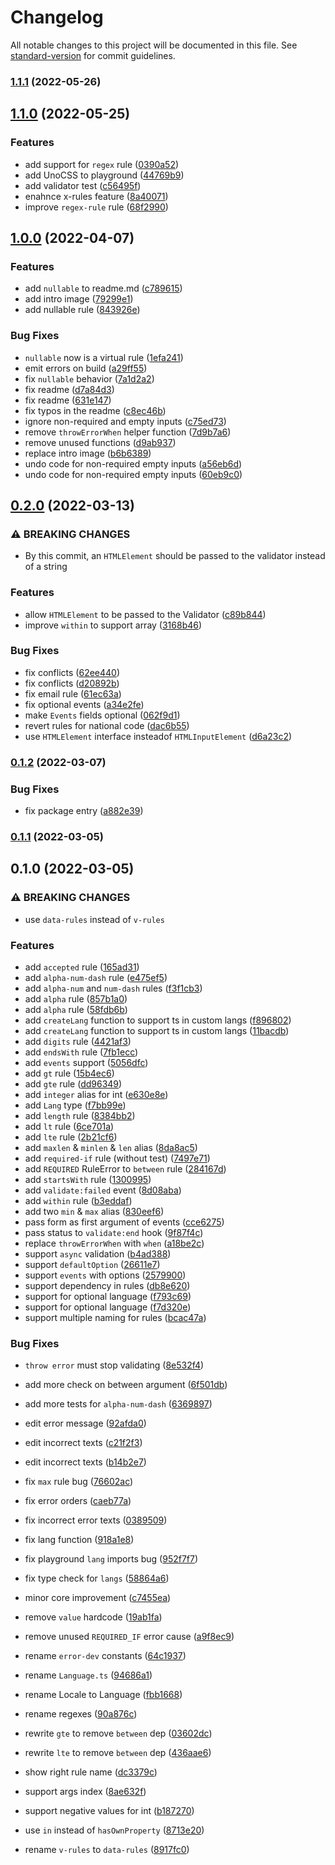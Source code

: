 # Changelog

All notable changes to this project will be documented in this file. See [standard-version](https://github.com/conventional-changelog/standard-version) for commit guidelines.

### [1.1.1](https://github.com/upjs/facile-validator/compare/v1.1.0...v1.1.1) (2022-05-26)

## [1.1.0](https://github.com/upjs/facile-validator/compare/v1.0.0...v1.1.0) (2022-05-25)

### Features

- add support for `regex` rule ([0390a52](https://github.com/upjs/facile-validator/commit/0390a52ca7bfa79dfc3993d148abec79abe0b71a))
- add UnoCSS to playground ([44769b9](https://github.com/upjs/facile-validator/commit/44769b997b12348fb73bab9a8bff301fc4c1afaf))
- add validator test ([c56495f](https://github.com/upjs/facile-validator/commit/c56495f9fb17964b4efb1f3f813c96d5244adc5b))
- enahnce x-rules feature ([8a40071](https://github.com/upjs/facile-validator/commit/8a400713121c9a9cb04cb41deb7fe4d373a82d53))
- improve `regex-rule` rule ([68f2990](https://github.com/upjs/facile-validator/commit/68f2990466174913ceabadb1ff3e63c17529293b))

## [1.0.0](https://github.com/upjs/facile-validator/compare/v0.2.0...v1.0.0) (2022-04-07)

### Features

- add `nullable` to readme.md ([c789615](https://github.com/upjs/facile-validator/commit/c789615c00038e2630145265ee7199534fa08676))
- add intro image ([79299e1](https://github.com/upjs/facile-validator/commit/79299e1ababd2cf798e181cb47dad5df328778cf))
- add nullable rule ([843926e](https://github.com/upjs/facile-validator/commit/843926e1f60e7f7ea87e079eed107c330223ba4a))

### Bug Fixes

- `nullable` now is a virtual rule ([1efa241](https://github.com/upjs/facile-validator/commit/1efa24137dd7b187c09d558deea8cad2333657ab))
- emit errors on build ([a29ff55](https://github.com/upjs/facile-validator/commit/a29ff5596aee192711a259beb5ba1ecaca375f8e))
- fix `nullable` behavior ([7a1d2a2](https://github.com/upjs/facile-validator/commit/7a1d2a2285ffe4772649f9b9220c3a0a5653b8fe))
- fix readme ([d7a84d3](https://github.com/upjs/facile-validator/commit/d7a84d3e6ad0a6da224209224387fa820443d89e))
- fix readme ([631e147](https://github.com/upjs/facile-validator/commit/631e1470e7ef788d493b6dcd8ec5a160c4041e54))
- fix typos in the readme ([c8ec46b](https://github.com/upjs/facile-validator/commit/c8ec46b6c6c3f44d1994106dd6ee1c6563b18e4e))
- ignore non-required and empty inputs ([c75ed73](https://github.com/upjs/facile-validator/commit/c75ed736eeb6231e89afd2018e1e78de52ed1ff3))
- remove `throwErrorWhen` helper function ([7d9b7a6](https://github.com/upjs/facile-validator/commit/7d9b7a6dca013dbc5e420219424f891bad07410c))
- remove unused functions ([d9ab937](https://github.com/upjs/facile-validator/commit/d9ab9373deb3e27f600ee1562efc1924d2c1f51b))
- replace intro image ([b6b6389](https://github.com/upjs/facile-validator/commit/b6b6389999791d63e77cb26a948ac1db70542d2f))
- undo code for non-required empty inputs ([a56eb6d](https://github.com/upjs/facile-validator/commit/a56eb6dfcd8991d045d589832d3698116cb064dc))
- undo code for non-required empty inputs ([60eb9c0](https://github.com/upjs/facile-validator/commit/60eb9c090540d9f1f4a11b128379b6ca568e16d0))

## [0.2.0](https://github.com/upjs/facile-validator/compare/v0.1.2...v0.2.0) (2022-03-13)

### ⚠ BREAKING CHANGES

- By this commit, an `HTMLElement` should be passed to the validator instead of a string

### Features

- allow `HTMLElement` to be passed to the Validator ([c89b844](https://github.com/upjs/facile-validator/commit/c89b8443c94fc3158c8c19e9184f1234f09c5f7f))
- improve `within` to support array ([3168b46](https://github.com/upjs/facile-validator/commit/3168b462bdce3315267b5c5730ed847486175d30))

### Bug Fixes

- fix conflicts ([62ee440](https://github.com/upjs/facile-validator/commit/62ee44098255dcf1fd46b6d7779899643ca53246))
- fix conflicts ([d20892b](https://github.com/upjs/facile-validator/commit/d20892b9d3be906fac42573167694c3c362519a0))
- fix email rule ([61ec63a](https://github.com/upjs/facile-validator/commit/61ec63a4aa6fafe5b24e1bd1c2fc1e68fdde813d))
- fix optional events ([a34e2fe](https://github.com/upjs/facile-validator/commit/a34e2feb8f664e36026953721149716841c895f2))
- make `Events` fields optional ([062f9d1](https://github.com/upjs/facile-validator/commit/062f9d1ac3c3a87d5d02266a93e16329b606aa83))
- revert rules for national code ([dac6b55](https://github.com/upjs/facile-validator/commit/dac6b5564693a27ca5a957cc61e33be776ebc30e))
- use `HTMLElement` interface insteadof `HTMLInputElement` ([d6a23c2](https://github.com/upjs/facile-validator/commit/d6a23c27d5c81df41483f48c69e40d4b2e124929))

### [0.1.2](https://github.com/upjs/facile-validator/compare/v0.1.1...v0.1.2) (2022-03-07)

### Bug Fixes

- fix package entry ([a882e39](https://github.com/upjs/facile-validator/commit/a882e3943d922c8aef2a9531f990d441667674ce))

### [0.1.1](https://github.com/upjs/facile-validator/compare/v0.1.0...v0.1.1) (2022-03-05)

## 0.1.0 (2022-03-05)

### ⚠ BREAKING CHANGES

- use `data-rules` instead of `v-rules`

### Features

- add `accepted` rule ([165ad31](https://github.com/upjs/facile-validator/commit/165ad311400c4c267c0394929a51e9499818ea9a))
- add `alpha-num-dash` rule ([e475ef5](https://github.com/upjs/facile-validator/commit/e475ef5fdcc3dd591b72eef09eaba598620dcfa7))
- add `alpha-num` and `num-dash` rules ([f3f1cb3](https://github.com/upjs/facile-validator/commit/f3f1cb3b58e867aff4eb33a4e6a27cda3b5be5eb))
- add `alpha` rule ([857b1a0](https://github.com/upjs/facile-validator/commit/857b1a00d4af8660a8430c33f55211650fcf637e))
- add `alpha` rule ([58fdb6b](https://github.com/upjs/facile-validator/commit/58fdb6b6746b429b86e8d6b3407e1cf3b9db60ac))
- add `createLang` function to support ts in custom langs ([f896802](https://github.com/upjs/facile-validator/commit/f89680274a4159d8552f5b2bb390af601128d421))
- add `createLang` function to support ts in custom langs ([11bacdb](https://github.com/upjs/facile-validator/commit/11bacdb78e688ff87950ce04c67353020e61125b))
- add `digits` rule ([4421af3](https://github.com/upjs/facile-validator/commit/4421af3a843b999c8cfa17dba0600dc0af88ebb6))
- add `endsWith` rule ([7fb1ecc](https://github.com/upjs/facile-validator/commit/7fb1ecc540f462d84da1d16449f0f5e9f0de1f2a))
- add `events` support ([5056dfc](https://github.com/upjs/facile-validator/commit/5056dfc0f90d599c792c9762dc35e78ee330ee66))
- add `gt` rule ([15b4ec6](https://github.com/upjs/facile-validator/commit/15b4ec6c49ae49d5e3a6cd8036e90f4b87c398ed))
- add `gte` rule ([dd96349](https://github.com/upjs/facile-validator/commit/dd9634923cdac34257d8d587aefdc492666b1135))
- add `integer` alias for int ([e630e8e](https://github.com/upjs/facile-validator/commit/e630e8e4baaf4caac43a6f59fdbf98971c0b94b6))
- add `Lang` type ([f7bb99e](https://github.com/upjs/facile-validator/commit/f7bb99e642c4b1cc04002c176a83c4eb97eba2be))
- add `length` rule ([8384bb2](https://github.com/upjs/facile-validator/commit/8384bb226b665b8a34fddf54eb9aa0e2021d3aee))
- add `lt` rule ([6ce701a](https://github.com/upjs/facile-validator/commit/6ce701acb30bf312defbc6159eac64e5811d5448))
- add `lte` rule ([2b21cf6](https://github.com/upjs/facile-validator/commit/2b21cf60f63591294c018d575f186bc36d4d1ff9))
- add `maxlen` & `minlen` & `len` alias ([8da8ac5](https://github.com/upjs/facile-validator/commit/8da8ac535ddb67a0a9c663c53274502608ad97fe))
- add `required-if` rule (without test) ([7497e71](https://github.com/upjs/facile-validator/commit/7497e71f75e6118de1a61b272c2c731f4b03d4e3))
- add `REQUIRED` RuleError to `between` rule ([284167d](https://github.com/upjs/facile-validator/commit/284167d0c32e86b0821febc9cc91e08d38e5762c))
- add `startsWith` rule ([1300995](https://github.com/upjs/facile-validator/commit/1300995365c8f7d2cc12f276718aac66086c09a4))
- add `validate:failed` event ([8d08aba](https://github.com/upjs/facile-validator/commit/8d08abaf21ee1d1ae1f55c9582f48055bf8aca27))
- add `within` rule ([b3eddaf](https://github.com/upjs/facile-validator/commit/b3eddaf984f314f04075768d7917ef189281ac49))
- add two `min` & `max` alias ([830eef6](https://github.com/upjs/facile-validator/commit/830eef619331d94be2043e816853241b69512c06))
- pass form as first argument of events ([cce6275](https://github.com/upjs/facile-validator/commit/cce6275b7ccb443f98c23cf9ac31d7659b23d4af))
- pass status to `validate:end` hook ([9f87f4c](https://github.com/upjs/facile-validator/commit/9f87f4ce916077386d07e35d55e680960f8d18dd))
- replace `throwErrorWhen` with `when` ([a18be2c](https://github.com/upjs/facile-validator/commit/a18be2c7323340f4d07c49b4c2c32eea58d095ad))
- support `async` validation ([b4ad388](https://github.com/upjs/facile-validator/commit/b4ad388a1aeb101418a40bb82b9f8d9235d06966))
- support `defaultOption` ([26611e7](https://github.com/upjs/facile-validator/commit/26611e74106adc8d718aca7013fd56e5a0c14340))
- support `events` with options ([2579900](https://github.com/upjs/facile-validator/commit/2579900676213a48c940a5e969d6b4489223aa25))
- support dependency in rules ([db8e620](https://github.com/upjs/facile-validator/commit/db8e62045cd9a16fa020709613f6a36e46198584))
- support for optional language ([f793c69](https://github.com/upjs/facile-validator/commit/f793c696b2ad39fc818fcc60196d9d89017fdc12))
- support for optional language ([f7d320e](https://github.com/upjs/facile-validator/commit/f7d320e3c533a6b909285074e1cea5b832109f5b))
- support multiple naming for rules ([bcac47a](https://github.com/upjs/facile-validator/commit/bcac47a540040a9f6393fe0b58b4f37976362187))

### Bug Fixes

- `throw error` must stop validating ([8e532f4](https://github.com/upjs/facile-validator/commit/8e532f4f015ecc85f567d84fe05b789f39f934eb))
- add more check on between argument ([6f501db](https://github.com/upjs/facile-validator/commit/6f501dbf3fef6ac0679318efb4122f96022dcbc9))
- add more tests for `alpha-num-dash` ([6369897](https://github.com/upjs/facile-validator/commit/6369897c61e8052499d5c760e0f61e1bcd9f4b89))
- edit error message ([92afda0](https://github.com/upjs/facile-validator/commit/92afda08e41ca72fcde913ed6f7b83eab6209e4b))
- edit incorrect texts ([c21f2f3](https://github.com/upjs/facile-validator/commit/c21f2f30a738afab6afc1e5d9a50f8aba868d47a))
- edit incorrect texts ([b14b2e7](https://github.com/upjs/facile-validator/commit/b14b2e7ee7d1874c37d68fd117d3fb7192b3dbd2))
- fix `max` rule bug ([76602ac](https://github.com/upjs/facile-validator/commit/76602ac523bff33bd8f3f2a51039414786fc5338))
- fix error orders ([caeb77a](https://github.com/upjs/facile-validator/commit/caeb77ac73634dc051afcc9cf05a0ba2d4667bca))
- fix incorrect error texts ([0389509](https://github.com/upjs/facile-validator/commit/03895090fd77d262851e66c1aca65a080ed2f4ee))
- fix lang function ([918a1e8](https://github.com/upjs/facile-validator/commit/918a1e8281094901a4322276493745eb7f6b55c7))
- fix playground `lang` imports bug ([952f7f7](https://github.com/upjs/facile-validator/commit/952f7f74923d8c3288dad476679758063bd83b13))
- fix type check for `langs` ([58864a6](https://github.com/upjs/facile-validator/commit/58864a684537d2a71ba3bde0c58956d23dab4983))
- minor core improvement ([c7455ea](https://github.com/upjs/facile-validator/commit/c7455ea160ef408f1e3368b641faf16ac3a4453c))
- remove `value` hardcode ([19ab1fa](https://github.com/upjs/facile-validator/commit/19ab1faeee0e3058c8a851c35b93ce7445bd147a))
- remove unused `REQUIRED_IF` error cause ([a9f8ec9](https://github.com/upjs/facile-validator/commit/a9f8ec942a1ff997c56c47fd9ff052663e625c58))
- rename `error-dev` constants ([64c1937](https://github.com/upjs/facile-validator/commit/64c193736c39840b5284c54f3674a25027e78f14))
- rename `Language.ts` ([94686a1](https://github.com/upjs/facile-validator/commit/94686a1cb3d6f136a4719a9db91dfcafd6ca2a90))
- rename Locale to Language ([fbb1668](https://github.com/upjs/facile-validator/commit/fbb16687500146f7298f6a0eb92fa1c1f836fab8))
- rename regexes ([90a876c](https://github.com/upjs/facile-validator/commit/90a876cb5280cf8bfd6cd02726762d4d2754b23a))
- rewrite `gte` to remove `between` dep ([03602dc](https://github.com/upjs/facile-validator/commit/03602dca89d626e3cac46d5ab5487779ffd3d719))
- rewrite `lte` to remove `between` dep ([436aae6](https://github.com/upjs/facile-validator/commit/436aae6f363f9c5a4e90d762856c5c94b9a4eee0))
- show right rule name ([dc3379c](https://github.com/upjs/facile-validator/commit/dc3379c781588af8fa8a9e1cc35a3fa6a36d7670))
- support args index ([8ae632f](https://github.com/upjs/facile-validator/commit/8ae632fd586ce87db9a91ff693fc5fc0a2e18824))
- support negative values for int ([b187270](https://github.com/upjs/facile-validator/commit/b187270c069466f244d89b22e159cec3140675f0))
- use `in` instead of `hasOwnProperty` ([8713e20](https://github.com/upjs/facile-validator/commit/8713e20c8849b06151b93cec3c4ef27a9571efda))

- rename `v-rules` to `data-rules` ([8917fc0](https://github.com/upjs/facile-validator/commit/8917fc009120e415645c3a5281b215386561636d))
